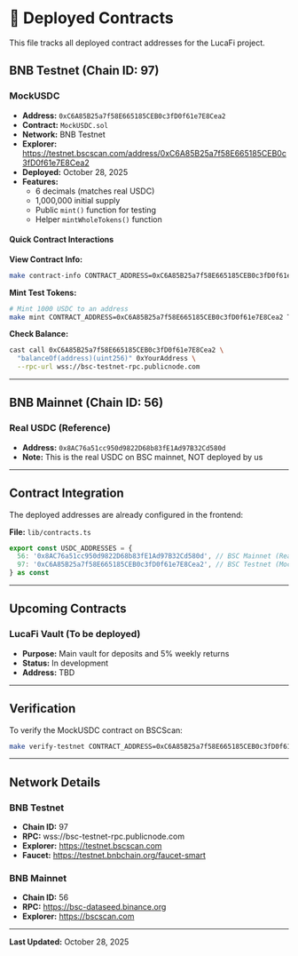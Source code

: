 # 📝 Deployed Contracts

This file tracks all deployed contract addresses for the LucaFi project.

## BNB Testnet (Chain ID: 97)

### MockUSDC
- **Address:** `0xC6A85B25a7f58E665185CEB0c3fD0f61e7E8Cea2`
- **Contract:** `MockUSDC.sol`
- **Network:** BNB Testnet
- **Explorer:** https://testnet.bscscan.com/address/0xC6A85B25a7f58E665185CEB0c3fD0f61e7E8Cea2
- **Deployed:** October 28, 2025
- **Features:**
  - 6 decimals (matches real USDC)
  - 1,000,000 initial supply
  - Public `mint()` function for testing
  - Helper `mintWholeTokens()` function

#### Quick Contract Interactions

**View Contract Info:**
```bash
make contract-info CONTRACT_ADDRESS=0xC6A85B25a7f58E665185CEB0c3fD0f61e7E8Cea2
```

**Mint Test Tokens:**
```bash
# Mint 1000 USDC to an address
make mint CONTRACT_ADDRESS=0xC6A85B25a7f58E665185CEB0c3fD0f61e7E8Cea2 TO=0xYourAddress AMOUNT=1000
```

**Check Balance:**
```bash
cast call 0xC6A85B25a7f58E665185CEB0c3fD0f61e7E8Cea2 \
  "balanceOf(address)(uint256)" 0xYourAddress \
  --rpc-url wss://bsc-testnet-rpc.publicnode.com
```

---

## BNB Mainnet (Chain ID: 56)

### Real USDC (Reference)
- **Address:** `0x8AC76a51cc950d9822D68b83fE1Ad97B32Cd580d`
- **Note:** This is the real USDC on BSC mainnet, NOT deployed by us

---

## Contract Integration

The deployed addresses are already configured in the frontend:

**File:** `lib/contracts.ts`
```typescript
export const USDC_ADDRESSES = {
  56: '0x8AC76a51cc950d9822D68b83fE1Ad97B32Cd580d', // BSC Mainnet (Real USDC)
  97: '0xC6A85B25a7f58E665185CEB0c3fD0f61e7E8Cea2', // BSC Testnet (MockUSDC) ✅
} as const
```

---

## Upcoming Contracts

### LucaFi Vault (To be deployed)
- **Purpose:** Main vault for deposits and 5% weekly returns
- **Status:** In development
- **Address:** TBD

---

## Verification

To verify the MockUSDC contract on BSCScan:
```bash
make verify-testnet CONTRACT_ADDRESS=0xC6A85B25a7f58E665185CEB0c3fD0f61e7E8Cea2
```

---

## Network Details

### BNB Testnet
- **Chain ID:** 97
- **RPC:** wss://bsc-testnet-rpc.publicnode.com
- **Explorer:** https://testnet.bscscan.com
- **Faucet:** https://testnet.bnbchain.org/faucet-smart

### BNB Mainnet
- **Chain ID:** 56
- **RPC:** https://bsc-dataseed.binance.org
- **Explorer:** https://bscscan.com

---

**Last Updated:** October 28, 2025

